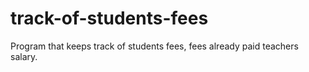 # track-of-students-fees
Program that keeps track of students fees, fees already paid teachers salary.
